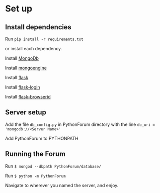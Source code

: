 # Set up

## Install dependencies

Run `pip install -r requirements.txt`

or install each dependency.

Install [MongoDb]

Install [mongoengine]

Install [flask]

Install [flask-login]

Install [flask-browserid]

## Server setup

Add the file `db_config.py` in PythonForum directory with the line
`db_uri = 'mongodb://<Server Name>'`

Add PythonForum to PYTHONPATH

## Running the Forum

Run `$ mongod --dbpath PythonForum/database/`

Run `$ python -m PythonForum`

Navigate to wherever you named the server, and enjoy.

[MongoDb]: http://www.mongodb.org/display/DOCS/Quickstart
[mongoengine]: http://mongoengine.org/#getting-started
[flask]: http://flask.pocoo.org/
[flask-login]: https://github.com/maxcountryman/flask-login#installation
[flask-browserid]: https://github.com/garbados/flask-browserid#installation

